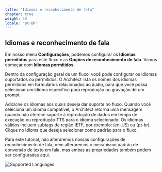 ```yaml
---
title: "Idiomas e reconhecimento de fala"
chapter: true
weight: 30
locale: "pt-BR"
---
```


## Idiomas e reconhecimento de fala

Em nosso menu **Configurações**, podemos configurar os **Idiomas permitidos** para este fluxo e as **Opções de reconhecimento de fala**. Vamos começar com **Idiomas permitidos**.

Dentro da configuração geral de um fluxo, você pode configurar os idiomas suportados ou permitidos. O Architect lista os nomes dos idiomas permitidos em formulários relacionados ao áudio, para que você possa selecionar um idioma específico para reprodução ou gravação de um prompt.

Adicione os idiomas aos quais deseja dar suporte no fluxo. Quando você seleciona um idioma compatível, o Architect retorna uma mensagem quando não oferece suporte à reprodução de dados em tempo de execução ou reprodução TTS para o idioma selecionado. Os idiomas válidos incluem subtags de região IETF, por exemplo: (en-US) ou (pt-br). Clique no idioma que deseja selecionar como padrão para o fluxo.

Para este tutorial, não alteraremos nossas configurações de reconhecimento de fala, nem alteraremos o mecanismo padrão de conversão de texto em fala, mas ambas as propriedades também podem ser configuradas aqui. 

![Supported Languages](/images/Languages.jpg)